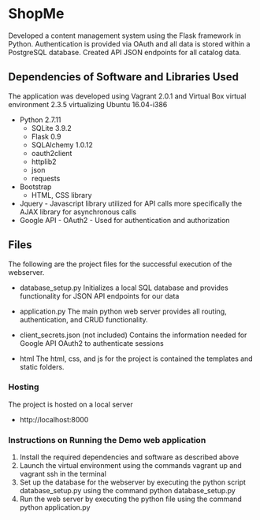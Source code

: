 # ShopMe

Developed a content management system using the Flask framework in Python. Authentication is provided via OAuth and all data is stored within a PostgreSQL database.  Created API JSON endpoints for all catalog data.

## Dependencies of Software and Libraries Used
The application was developed using Vagrant 2.0.1 and Virtual Box virtual environment 2.3.5
virtualizing Ubuntu 16.04-i386

* Python 2.7.11
	* SQLite 3.9.2
	* Flask 0.9
	* SQLAlchemy 1.0.12
	* oauth2client
	* httplib2
	* json
	* requests
* Bootstrap
	- HTML, CSS library
* Jquery - Javascript library utilized for API calls more specifically the AJAX library for asynchronous calls
* Google API - OAuth2 - Used for authentication and authorization

## Files
The following are the project files for the successful execution of the webserver.
* database_setup.py
Initializes a local SQL database and provides functionality for JSON API endpoints for our data

* application.py
The main python web server provides all routing, authentication, and CRUD functionality.

* client_secrets.json (not included)
Contains the information needed for Google API OAuth2 to authenticate sessions

* html
The html, css, and js for the project is contained the templates and static folders.

### Hosting
The project is hosted on a local server
* http://localhost:8000

### Instructions on Running the Demo web application
1) Install the required dependencies and software as described above
2) Launch the virtual environment using the commands vagrant up and vagrant ssh in the terminal
3) Set up the database for the webserver by executing the python script database_setup.py using the command python database_setup.py
4) Run the web server by executing the python file using the command python application.py
